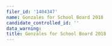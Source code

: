 ```yaml
---
filer_id: '1404347'
name: Gonzales for School Board 2018
candidate_controlled_id: ''
data_warning: 
title: Gonzales for School Board 2018
---
```

